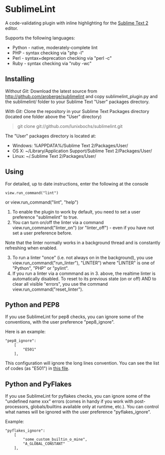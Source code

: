 SublimeLint
=========

A code-validating plugin with inline highlighting for the [Sublime Text 2](http://sublimetext.com "Sublime Text 2") editor.

Supports the following languages:

* Python - native, moderately-complete lint
* PHP - syntax checking via "php -l"
* Perl - syntax+deprecation checking via "perl -c"
* Ruby - syntax checking via "ruby -wc"

Installing
-----

*Without Git:* Download the latest source from http://github.com/aroberge/sublimelint and copy sublimelint_plugin.py and the sublimelint/ folder to your Sublime Text "User" packages directory.

*With Git:* Clone the repository in your Sublime Text Packages directory (located one folder above the "User" directory)

> git clone git://github.com/lunixbochs/sublimelint.git


The "User" packages directory is located at:

* Windows:
    %APPDATA%/Sublime Text 2/Packages/User/
* OS X:
    ~/Library/Application Support/Sublime Text 2/Packages/User/
* Linux:
    ~/.Sublime Text 2/Packages/User/

Using
-----

For detailed, up to date instructions, enter the following at the console

    view.run_command("lint")
or
    view.run_command("lint", "help")

1. To enable the plugin to work by default, you need to set a user preference "sublimelint" to true.
2. You can turn on/off the linter via a command view.run_command("linter_on") (or "linter_off") - even if you have not set a user preference before.

Note that the linter normally works in a background thread and is constantly refreshing when enabled.

3. To run a linter "once" (i.e. not always on in the background), you use
view.run_command("run_linter"), "LINTER") where "LINTER" is one of "Python", "PHP" or "pylint".
4. If you run a linter via a commmand as in 3. above, the realtime linter is automatically disabled. To reset to its previous state (on or off) AND to clear all visible "errors", you use the command
view.run_command("reset_linter").

Python and PEP8
---------------

If you use SublimeLint for pep8 checks, you can ignore some of the conventions,
with the user preference "pep8_ignore".

Here is an example:

    "pep8_ignore":
        [
            "E501"
        ],

This configuration will ignore the long lines convention. You can see the list
of codes (as "E501") in [this file](https://github.com/jcrocholl/pep8/blob/master/pep8.py).

Python and PyFlakes
-------------------

If you use SublimeLint for pyflakes checks, you can ignore some of the "undefined name xxx" errors (comes in handy if you work with post-processors, globals/builtins available only at runtime, etc.). You can control what names will be ignored with the user preference "pyflakes_ignore".

Example:

    "pyflakes_ignore":
        [
            "some_custom_builtin_o_mine",
            "A_GLOBAL_CONSTANT"
        ],
